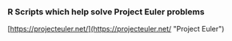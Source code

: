 ### R Scripts which help solve Project Euler problems

[https://projecteuler.net/](https://projecteuler.net/ "Project Euler")